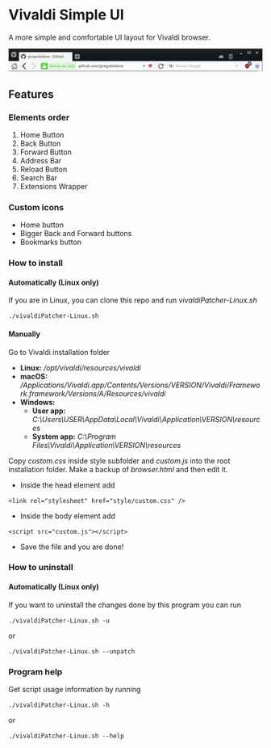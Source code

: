 # Vivaldi Simple UI
A more simple and comfortable UI layout for Vivaldi browser.

![Screenshot](Screenshot.png "Vivaldi Simple UI")

## Features
### Elements order
1. Home Button
2. Back Button
3. Forward Button
4. Address Bar
5. Reload Button
6. Search Bar
7. Extensions Wrapper

### Custom icons
* Home button
* Bigger Back and Forward buttons
* Bookmarks button

### How to install
#### Automatically (Linux only)
If you are in Linux, you can clone this repo and run *vivaldiPatcher-Linux.sh*
```
./vivaldiPatcher-Linux.sh
```
#### Manually
Go to Vivaldi installation folder
* __Linux:__ */opt/vivaldi/resources/vivaldi*
* __macOS:__ */Applications/Vivaldi.app/Contents/Versions/VERSION/Vivaldi/Framework.framework/Versions/A/Resources/vivaldi*
* __Windows:__
  * __User app:__ *C:\Users\USER\AppData\Local\Vivaldi\Application\VERSION\resources*
  * __System app:__ *C:\Program Files\Vivaldi\Application\VERSION\resources*
  
Copy *custom.css* inside style subfolder and *custom.js* into the root installation folder. Make a backup of *browser.html* and then edit it.
* Inside the head element add
```
<link rel="stylesheet" href="style/custom.css" />
```
* Inside the body element add
```
<script src="custom.js"></script>
```
* Save the file and you are done!

### How to uninstall
#### Automatically (Linux only)
If you want to uninstall the changes done by this program you can run
```
./vivaldiPatcher-Linux.sh -u
```
or
```
./vivaldiPatcher-Linux.sh --unpatch
```

### Program help
Get script usage information by running
```
./vivaldiPatcher-Linux.sh -h
```
or
```
./vivaldiPatcher-Linux.sh --help
```
